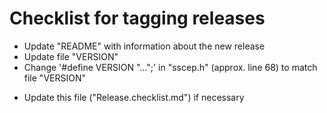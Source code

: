 # Checklist for tagging releases

* Update "README" with information about the new release
* Update file "VERSION"
* Change '#define VERSION "...";' in "sscep.h" (approx. line 68) to match file "VERSION"
- Update this file ("Release.checklist.md") if necessary

